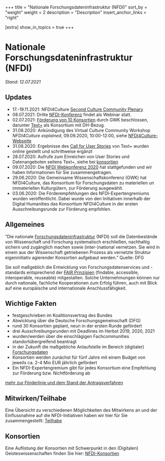 +++
title = "Nationale Forschungsdateninfrastruktur (NFDI)"
sort_by = "weight"
weight = 2
description = "Description"
insert_anchor_links = "right"

[extra]
show_in_topics = true
+++

# Nationale Forschungsdateninfrastruktur (NFDI)

*Stand: 12.07.2021*

## Updates
* 17.-19.11.2021: NFDI4Culture [Second Culture Community Plenary](https://nfdi4culture.de/news-events/events.html?tx_news_pi1%5Baction%5D=detail&tx_news_pi1%5Bcontroller%5D=News&tx_news_pi1%5Bnews%5D=38&cHash=1513d96cce4f868f3755aaaae6713882)
* 08.07.2021: Dritte [NFDI-Konferenz](https://www.dfg.de/foerderung/programme/nfdi/konferenz_2021/index.html) findet als Webinar statt.
* 02.07.2021: [Förderung von 10 Konsortien](https://nachrichten.idw-online.de/2021/07/02/foerderung-von-zehn-konsortien-der-nationalen-forschungsdateninfrastruktur-nfdi-beschlossen/) durch GWK beschlossen, darunter [Text+](https://www.text-plus.org/) als Konsortium mit DH-Bezug.
* 31.08.2020: Ankündigung des Virtual Culture Community Workshop *NFDI4Culture explained*, 09.09.2020, 10:00-12:00, siehe [NFDI4Culture-Webseite](https://www.nfdi4culture.de/)
* 31.08.2020: Ergebnisse des [Call for User Stories](https://www.text-plus.org/forschungsdaten/user-stories/) von Text+ wurden online gestellt und schrittweise ergänzt
* 28.07.2020: Aufrufe zum Einreichen von User Stories und Datenangeboten seitens Text+, siehe bei [konsortien](@/nfdi/konsortien.md)
* 09.07.2020: Die [NFDI Webkonferenz 2020](@/nfdi/nfdi-konferenz2020.md) hat stattgefunden und wir haben Informationen für Sie zusammengetragen.
* 29.06.2020: Die Gemeinsame Wissenschaftskonferenz (GWK) hat NFDI4Culture, das Konsortium für Forschungsdaten zu materiellen un immateriellen Kulturgütern, zur Förderung ausgewählt.
* 03.06.2020: Die Förderempfehlungen des NFDI-Expertengremiums wurden veröffentlicht. Dabei wurde von den Initiativen innerhalb der Digital Humanities das Konsortium NFDI4Culture in der ersten Ausschreibungsrunde zur Förderung empfohlen.

## Allgemeines
“Die nationale [Forschungsdateninfrastruktur](@/glossar/_index.md#forschungsdateninfrastruktur) (NFDI) soll die Datenbestände  von Wissenschaft und Forschung systematisch erschließen, nachhaltig sichern und zugänglich machen sowie (inter-)national vernetzen. Sie wird  in einem aus der Wissenschaft getriebenen Prozess als vernetzte Struktur eigeninitiativ agierender Konsortien aufgebaut werden.” Quelle: DFG

Sie soll maßgeblich die Entwicklung von Forschungsdatenservices und -standards entsprechend der [FAIR Prinzipien](@/glossar/_index.md#fair-prinzipien) (findable, accessible, interoperable, reuseable) mitgestalten. Solche Unternehmungen können nur durch nationale, fachliche Kooperationen zum Erfolg führen, auch mit Blick auf eine europäische und internationale Anschlussfähigkeit.

## Wichtige Fakten
* festgeschrieben im Koalitionsvertrag des Bundes
* Abwicklung über die Deutsche Forschungsgemeinschaft (DFG) 
* rund 30 Konsortien geplant, neun in der ersten Runde gefördert
* drei Ausschreibungsrunden mit Deadlines im Herbst 2019, 2020, 2021
* wurden/werden über die einschlägigen Fachcommunities standortübergreifend beantragt 
* in der Zukunft die maßgebliche Anlaufstelle im Bereich (digitaler) [Forschungsdaten](@/glossar/_index.md#forschungsdaten)
* Konsortien werden zunächst für fünf Jahre mit einem Budget von jeweils ca. 2-4 Mio EUR jährlich gefördert
* Ein NFDI-Expertengremium gibt für jedes Konsortium eine Empfehlung zur Förderung bzw. Nichtförderung ab 

[mehr zur Förderlinie und dem Stand der Antragsverfahren](https://www.dfg.de/foerderung/programme/nfdi/)

## Mitwirken/Teilhabe
Eine Übersicht zu verschiedenen Möglichkeiten des Mitwirkens an und der Einflussnahme auf die NFDI-Initiativen haben wir hier für Sie zusammengestellt: [Teilhabe](@/nfdi/teilhabe.md)

## Konsortien
Eine Auflistung der Konsortien mit Schwerpunkt in den (Digitalen) Geisteswissenschaften finden Sie hier: [NFDI-Konsortien](@/nfdi/konsortien.md)
